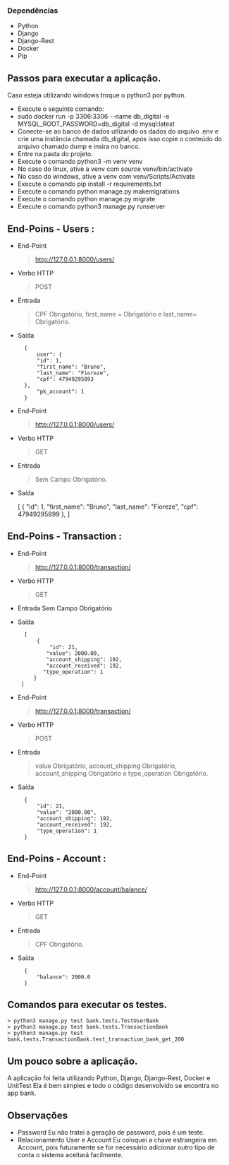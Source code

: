 
### Dependências

- Python
- Django
- Django-Rest
- Docker
- Pip


## Passos para executar a aplicação.
Caso esteja utilizando windows troque o python3 por python.

- Execute o seguinte comando:
- sudo docker run -p 3306:3306 --name db_digital -e MYSQL_ROOT_PASSWORD=db_digital -d mysql:latest
- Conecte-se ao banco de dados utlizando os dados do arquivo .env e crie uma instância chamada db_digital, após isso copie o conteúdo do arquivo chamado dump e insira no banco.
- Entre na pasta do projeto.
- Execute o comando python3 -m venv venv
- No caso do linux, ative a venv com source venv/bin/activate
- No caso do windows, ative a venv com venv/Scripts/Activate
- Execute o comando pip install -r requirements.txt
- Execute o comando python manage.py makemigrations
- Execute o comando python manage.py migrate
- Execute o comando python3 manage.py runserver

## End-Poins - Users :
- End-Point

	> http://127.0.0.1:8000/users/

- Verbo HTTP
	> POST

- Entrada
	> CPF Obrigatório,
	> first_name = Obrigatório e
	> last_name= Obrigatório.
- Saída
    	
		{
			user": {
        	"id": 1,
        	"first_name": "Bruno",
        	"last_name": "Fioreze",
        	"cpf": 47949295893
		},
			"pk_account": 1
		}

- End-Point

	> http://127.0.0.1:8000/users/

- Verbo HTTP
	> GET

- Entrada
	> Sem Campo Obrigatório.

- Saída

	[
    	{
        	"id": 1,
        	"first_name": "Bruno",
        	"last_name": "Fioreze",
        	"cpf": 47949295899
    	},
	]

## End-Poins - Transaction :

- End-Point

	> http://127.0.0.1:8000/transaction/

- Verbo HTTP
	> GET

- Entrada
	 Sem Campo Obrigatório

- Saída

		[
			{
				"id": 21,
 			   "value": 2000.00,
 			   "account_shipping": 192,
 			   "account_received": 192,
 		 	  "type_operation": 1
		   }
	   ]

- End-Point

	> http://127.0.0.1:8000/transaction/

- Verbo HTTP
	> POST

- Entrada
	> value Obrigatório,
	> account_shipping Obrigatório, 
	> account_shipping Obrigatório e
	> type_operation Obrigatório.

- Saída

		{
			"id": 21,
			"value": "2000.00",
			"account_shipping": 192,
			"account_received": 192,
			"type_operation": 1
		}


## End-Poins - Account :

- End-Point

	> http://127.0.0.1:8000/account/balance/

- Verbo HTTP
	> GET

- Entrada
	> CPF Obrigatório.

- Saída

		{
			"balance": 2000.0
		}


## Comandos para executar os testes.
	> python3 manage.py test bank.tests.TestUserBank
	> python3 manage.py test bank.tests.TransactionBank
	> python3 manage.py test bank.tests.TransactionBank.test_transaction_bank_get_200
	
## Um pouco sobre a aplicação.
A aplicação foi feita utilizando Python, Django, Django-Rest, Docker e UnitTest
Ela é bem simples e todo o código desenvolvido se encontra no app bank.

## Observações
- Password
Eu não tratei a geração de password, pois é um teste.
- Relacionamento User e Account
Eu coloquei a chave estrangeira em Account, pois futuramente se for necessário adicionar outro tipo de conta o sistema aceitará facilmente.